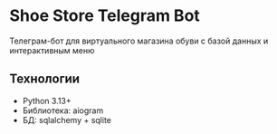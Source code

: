 # Shoe Store Telegram Bot

Телеграм-бот для виртуального магазина обуви с базой данных и интерактивным меню

## Технологии
- Python 3.13+
- Библиотека: aiogram
- БД: sqlalchemy + sqlite
